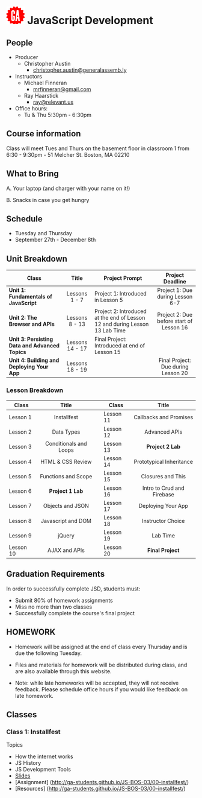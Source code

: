 # ![](assets/logo.png) JavaScript Development

## People

- Producer
  - Christopher Austin
    - [christopher.austin@generalassemb.ly](christopher.austin@generalassemb.ly)
- Instructors
  - Michael Finneran
    - [mrfinneran@gmail.com](mrfinneran@gmail.com)
  - Ray Haarstick
    - [ray@relevant.us](ray@relevant.us)
- Office hours:
  - Tu & Thu 5:30pm - 6:30pm


## Course information

Class will meet Tues and Thurs on the basement floor in classroom 1 from 6:30 - 9:30pm -  51 Melcher St. Boston, MA 02210


## What to Bring

A. Your laptop (and charger with your name on it!)

B. Snacks in case you get hungry

## Schedule

- Tuesday and Thursday
- September 27th - December 8th

## Unit Breakdown

| Class | Title | Project Prompt | Project Deadline|
| --- | :---: |  --- | :---: |
| **Unit 1: Fundamentals of JavaScript** | Lessons 1 - 7  | Project 1: Introduced in Lesson 5| Project 1: Due during Lesson 6-7|
| **Unit 2: The Browser and APIs** | Lessons 8 - 13 | Project 2: Introduced at the end of Lesson 12 and during Lesson 13 Lab Time| Project 2: Due before start of Lesson 16 |
| **Unit 3: Persisting Data and Advanced Topics**| Lessons 14 - 17 |Final Project: Introduced at end of Lesson 15| |
| **Unit 4: Building and Deploying Your App**| Lessons 18 - 19 ||Final Project: Due during Lesson 20|

### Lesson Breakdown

| Class | Title |  | Class | Title |
| --- | :---: | --- |  --- | :---: |
| Lesson 1 | Installfest || Lesson 11 | Callbacks and Promises |
| Lesson 2 | Data Types || Lesson 12 | Advanced APIs |
| Lesson 3 | Conditionals and Loops || Lesson 13 | **Project 2 Lab** |
| Lesson 4 | HTML & CSS Review || Lesson 14 | Prototypical Inheritance|
| Lesson 5 | Functions and Scope || Lesson 15 | Closures and This|
| Lesson 6 | **Project 1 Lab** || Lesson 16 | Intro to Crud and Firebase|
| Lesson 7 | Objects and JSON || Lesson 17 | Deploying Your App |
| Lesson 8 | Javascript and DOM || Lesson 18 |  Instructor Choice|
| Lesson 9 | jQuery || Lesson 19 | Lab Time|
| Lesson 10 | AJAX and APIs || Lesson 20| **Final Project**|

## Graduation Requirements
In order to successfully complete JSD, students must:

- Submit 80% of homework assignments
- Miss no more than two classes
- Successfully complete the course's final project

## HOMEWORK

- Homework will be assigned at the end of class every Thursday and is due the following Tuesday.

- Files and materials for homework will be distributed during class, and are also available through this website.

- Note: while late homeworks will be accepted, they will not receive feedback. Please schedule office hours if you would like feedback on late homework.

## Classes

### Class 1: Installfest
Topics
- How the internet works
- JS History
- JS Development Tools
- [Slides](http://ga-students.github.io/JS-BOS-03/00-installfest/)
- [Assignment] (http://ga-students.github.io/JS-BOS-03/00-installfest/)
- [Resources] (http://ga-students.github.io/JS-BOS-03/00-installfest/)



